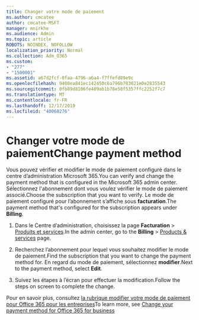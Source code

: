 ```yaml
---
title: Changer votre mode de paiement
ms.author: cmcatee
author: cmcatee-MSFT
manager: mnirkhe
ms.audience: Admin
ms.topic: article
ROBOTS: NOINDEX, NOFOLLOW
localization_priority: Normal
ms.collection: Adm_O365
ms.custom:
- "277"
- "1500001"
ms.assetid: a67d2fcf-0faa-4796-a6a4-f7ffefd89e9c
ms.openlocfilehash: 9408ea841ec142450c6a796b703021e0e2835543
ms.sourcegitcommit: 0fb89d8106fe409ab1b78e50f5357ffc2252f7c7
ms.translationtype: MT
ms.contentlocale: fr-FR
ms.lasthandoff: 12/17/2019
ms.locfileid: "40068276"
---
```

# <a name="change-payment-method"></a><span data-ttu-id="fefff-102">Changer votre mode de paiement</span><span class="sxs-lookup"><span data-stu-id="fefff-102">Change payment method</span></span>

<span data-ttu-id="fefff-103">Vous pouvez vérifier et modifier le mode de paiement configuré dans le centre d’administration Microsoft 365.</span><span class="sxs-lookup"><span data-stu-id="fefff-103">You can verify and change the payment method that is configured in the Microsoft 365 admin center.</span></span> <span data-ttu-id="fefff-104">Sélectionnez l'abonnement dont vous voulez vérifier le mode de paiement associé.</span><span class="sxs-lookup"><span data-stu-id="fefff-104">Choose the subscription that you want to verify.</span></span> <span data-ttu-id="fefff-105">Le mode de paiement configuré pour l’abonnement s’affiche sous **facturation**.</span><span class="sxs-lookup"><span data-stu-id="fefff-105">The payment method that's configured for the subscription appears under **Billing**.</span></span>
  
1. <span data-ttu-id="fefff-106">Dans le Centre d’administration, choisissez la page **Facturation** \> [Produits et services](https://go.microsoft.com/fwlink/p/?linkid=842054).</span><span class="sxs-lookup"><span data-stu-id="fefff-106">In the admin center, go to the **Billing** \> [Products & services](https://go.microsoft.com/fwlink/p/?linkid=842054) page.</span></span>

2. <span data-ttu-id="fefff-107">Recherchez l’abonnement pour lequel vous souhaitez modifier le mode de paiement.</span><span class="sxs-lookup"><span data-stu-id="fefff-107">Find the subscription that you want to change the payment method for.</span></span> <span data-ttu-id="fefff-108">En regard du mode de paiement, sélectionnez **modifier**.</span><span class="sxs-lookup"><span data-stu-id="fefff-108">Next to the payment method, select **Edit**.</span></span>

3. <span data-ttu-id="fefff-109">Suivez les étapes à l’écran pour effectuer la modification.</span><span class="sxs-lookup"><span data-stu-id="fefff-109">Follow the steps on screen to complete the change.</span></span>

<span data-ttu-id="fefff-110">Pour en savoir plus, consultez [la rubrique modifier votre mode de paiement pour Office 365 pour les entreprises](https://docs.microsoft.com/office365/admin/subscriptions-and-billing/change-payment-method)</span><span class="sxs-lookup"><span data-stu-id="fefff-110">To learn more, see  [Change your payment method for Office 365 for business](https://docs.microsoft.com/office365/admin/subscriptions-and-billing/change-payment-method)</span></span>